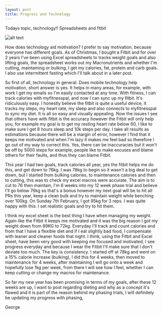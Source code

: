 ```yaml
---
layout: post
title: Progress and Technology
---
```

Todays topic, technology!! Spreadsheets and fitbit

![alt text](/img/post4/fitbitlogo.jpg "Using technology")

How does technology aid motivation? I prefer to say motivation, because everyone has different goals. As of Christmas, I bought a Fitbit and for over 2 years I've been using Excel spreadsheets to tracks weight goals and also lifting goals, the spreadsheet works out my Macronutrients and whether I'm cutting, maintaining or bulking, I get my calories, fat, protein and carb goals. I also use intermittent fasting which I'll talk about in a later post.

So first of all, technology in general. Does mobile technology help motivation, short answer is yes. It helps in many areas, for example, with work I get my emails so I'm easily contacted at any time. With fitness, I can track calories with myfitnesspal, and now I can sync up my fitbit. It's ridiculously easy. I honestly believe the fitbit is quite a useful device, it tracks my steps, my heart rate, my sleep and also connects to myfitnesspal to sync my diet. It is all so easy and visually appealing. Now the issues I see that others have with fitbit is the accuracy however the Fitbit will only help you, for example my goal is to get my resting heart rate below 60, I like to make sure I get 8 hours sleep and 10k steps per day. I take all results as estimations because there will be a margin of error, however I find that it keeps me motivated and when I'm lazy it makes me feel bad so therefore I go out of my way to correct this. Yes, there can be inaccuracies but it won't be off by 5000 steps for example, people like to make excuses and blame others for their faults, and thus they can blame Fitbit.

This year I had two goals, track calories all year, yes the fitbit helps me do this, and get down to 76kg. I was 78kg to begin so it wasn't a big deal to get down, but I started from bulking calories, to maintenance calories and then to cutting, this was to check my excel macros were accurate. The aim is to cut to 76 then maintain, I'm 6 weeks into my 12 week phase trial and believe I'll go below 76kg so that's a bonus however my next goal will be to hit all PRs this year, keep a clean bulk and try to maintain weight while benching over 100kg. On Sunday 7th February, I got 95kg for 3 reps. I was quite happy with this. I set realistic goals and try to hit them.

I think my excel sheet is the best thing I have when managing my weight. Again like the Fitbit it keeps me motivated and it was the big reason I got my weight down from 89KG to 72kg. Everyday I'll track and count calories and from that I have a flexible diet and if I eat slightly bad food, I compensate with leaner and cleaner foods that night. I think, using the Fitbit and Excel sheet, have been very good with keeping me focused and motivated, I see progress everyday and because I wear the Fitbit I'll make sure that I don't deviate too much. The key is consistency. I started off at 78kg and went on a 15% calorie increase (bulking), I did this for 4 weeks, then moved to maintenance for 4 weeks, after maintaining I will go onto a week and hopefully lose 1kg per week, from there I will see how I feel, whether I can keep cutting or change my macros for maintenance.

So far my new year has been promising in terms of my goals, after these 12 weeks are up, I want to post regarding dieting and why as a concept it's flawed and it is part of the reason behind my phasing trials, I will definitely be updating my progress with phasing,

George




